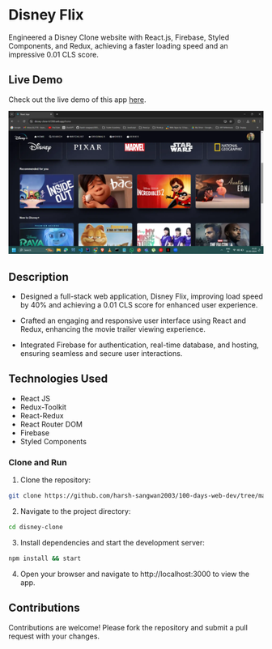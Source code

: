 # Disney Flix

Engineered a Disney Clone website with React.js, Firebase, Styled Components, and Redux, achieving a faster loading speed and an impressive 0.01 CLS score.

## Live Demo

Check out the live demo of this app [here](https://disney-clone-b7200.web.app/).

<img src ="./img.webp">

## Description

- Designed a full-stack web application, Disney Flix, improving load speed by 40% and achieving a 0.01 CLS score for enhanced user experience.

- Crafted an engaging and responsive user interface using React and Redux, enhancing the movie trailer viewing experience.

- Integrated Firebase for authentication, real-time database, and hosting, ensuring seamless and secure user interactions.

## Technologies Used

- React JS
- Redux-Toolkit
- React-Redux
- React Router DOM
- Firebase
- Styled Components


### Clone and Run

1. Clone the repository:

```bash
git clone https://github.com/harsh-sangwan2003/100-days-web-dev/tree/main/ReactJS/Projects/disney-clone
```

2. Navigate to the project directory:

```bash
cd disney-clone
```

3. Install dependencies and start the development server:

```bash
npm install && start
```

4. Open your browser and navigate to http://localhost:3000 to view the app.

## Contributions

Contributions are welcome! Please fork the repository and submit a pull request with your changes.
